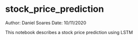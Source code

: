 # stock_price_prediction

Author: Daniel Soares 
Date: 10/11/2020

This notebook describes a stock price prediction using LSTM